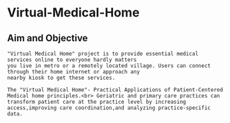 # Virtual-Medical-Home

## Aim and Objective

    
    "Virtual Medical Home" project is to provide essential medical services online to everyone hardly matters
    you live in metro or a remotely located village. Users can connect through their home internet or approach any
    nearby kiosk to get these services.
    
    The "Virtual Medical Home"- Practical Applications of Patient-Centered Medical home principles.<br> Geriatric and primary care practices can transform patient care at the practice level by increasing access,improving care coordination,and analyzing practice-specific data.

